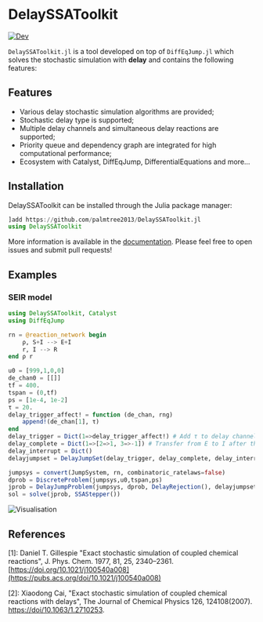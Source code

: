 # DelaySSAToolkit

<!-- [![Stable](https://img.shields.io/badge/docs-stable-blue.svg)](https://palmtree2013.github.io/DelaySSAToolkit.jl/stable) -->
[![Dev](https://img.shields.io/badge/docs-dev-blue.svg)](https://palmtree2013.github.io/DelaySSAToolkit.jl/dev)
<!-- [![Build Status](https://github.com/palmtree2013/DelaySSAToolkit.jl/actions/workflows/CI.yml/badge.svg?branch=main)](https://github.com/palmtree2013/DelaySSAToolkit.jl/actions/workflows/CI.yml?query=branch%3Amain) -->
<!-- [![Coverage](https://codecov.io/gh/palmtree2013/DelaySSAToolkit.jl/branch/main/graph/badge.svg)](https://codecov.io/gh/palmtree2013/DelaySSAToolkit.jl) -->



`DelaySSAToolkit.jl` is a tool developed on top of `DiffEqJump.jl` which solves the stochastic simulation with **delay** and contains the following features:

## Features
- Various delay stochastic simulation algorithms are provided;
- Stochastic delay type is supported;
- Multiple delay channels and simultaneous delay reactions are supported;
- Priority queue and dependency graph are integrated for high computational performance;
- Ecosystem with Catalyst, DiffEqJump, DifferentialEquations and more...

## Installation
DelaySSAToolkit can be installed through the Julia package manager:
```julia
]add https://github.com/palmtree2013/DelaySSAToolkit.jl
using DelaySSAToolkit
```
More information is available in the [documentation](https://palmtree2013.github.io/DelaySSAToolkit.jl/dev/). Please feel free to open issues and submit pull requests!

## Examples
### SEIR model

```julia
using DelaySSAToolkit, Catalyst
using DiffEqJump

rn = @reaction_network begin
    ρ, S+I --> E+I
    r, I --> R
end ρ r

u0 = [999,1,0,0]
de_chan0 = [[]]
tf = 400.
tspan = (0,tf)
ps = [1e-4, 1e-2]
τ = 20.
delay_trigger_affect! = function (de_chan, rng)
    append!(de_chan[1], τ)
end
delay_trigger = Dict(1=>delay_trigger_affect!) # Add τ to delay channel
delay_complete = Dict(1=>[2=>1, 3=>-1]) # Transfer from E to I after the completed delay reaction
delay_interrupt = Dict()
delayjumpset = DelayJumpSet(delay_trigger, delay_complete, delay_interrupt)

jumpsys = convert(JumpSystem, rn, combinatoric_ratelaws=false)
dprob = DiscreteProblem(jumpsys,u0,tspan,ps)
jprob = DelayJumpProblem(jumpsys, dprob, DelayRejection(), delayjumpset, de_chan0, save_positions=(true,true))
sol = solve(jprob, SSAStepper())
```
![Visualisation](docs/src/assets/seir.svg)

## References
[1]: Daniel T. Gillespie "Exact stochastic simulation of coupled chemical reactions", J. Phys. Chem. 1977, 81, 25, 2340–2361.
[https://doi.org/10.1021/j100540a008](https://pubs.acs.org/doi/10.1021/j100540a008)

[2]: Xiaodong Cai, "Exact stochastic simulation of coupled chemical reactions with delays", The Journal of Chemical Physics 126, 124108(2007).
[https://doi/10.1063/1.2710253](https://aip.scitation.org/doi/10.1063/1.2710253).
